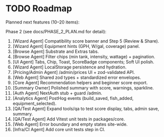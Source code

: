 # TODO Roadmap

Planned next features (10–20 items):

Phase 2 (see docs/PHASE_2_PLAN.md for detail):
1. [Wizard Agent] Compatibility score banner and Step 5 (Review & Share).
2. [Wizard Agent] Equipment hints (GPH, W/gal, coverage) panel.
3. [Browse Agent] Substrate and Extras tabs.
4. [Browse Agent] Filter chips (min tank, intensity, wattage) + pagination.
5. [UI Agent] Tabs, Chip, Toast, ScoreBadge components; Soft UI polish.
6. [Wizard Agent] LocalStorage persistence and hydration.
7. [Pricing/Admin Agent] /admin/prices UI + zod-validated API.
8. [Web Agent] Shared zod types + standardized error envelopes.
9. [Core Agent] Recommendation helpers and beginner score export.
10. [Summary Owner] Polished summary with score, warnings, sparkline.
11. [Auth Agent] NextAuth stub + guard /admin.
12. [Analytics Agent] PostHog events (build_saved, fish_added, equipment_selected).
13. [QA/Test Agent] Expand tools/qa to test score display, tabs, admin save, summary.
14. [QA/Test Agent] Add Vitest unit tests in packages/core.
15. [Web Agent] Error boundary and empty states site-wide.
16. [Infra/CI Agent] Add core unit tests step in CI.
